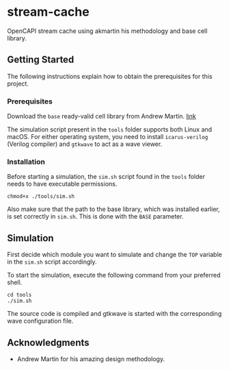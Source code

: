 # stream-cache
OpenCAPI stream cache using akmartin his methodology and base cell library.

## Getting Started
The following instructions explain how to obtain the prerequisites for this project.

### Prerequisites
Download the `base` ready-valid cell library from Andrew Martin.
[link](https://github.ibm.com/akmartin/base)

The simulation script present in the `tools` folder supports both Linux and macOS. For either operating system, you need to install `icarus-verilog` (Verilog compiler) and `gtkwave` to act as a wave viewer.

### Installation
Before starting a simulation, the `sim.sh` script found in the `tools` folder needs to have executable permissions.
```
chmod+x ./tools/sim.sh
```

Also make sure that the path to the base library, which was installed earlier, is set correctly in `sim.sh`. This is done with the `BASE` parameter.

## Simulation
First decide which module you want to simulate and change the `TOP` variable in the `sim.sh` script accordingly.

To start the simulation, execute the following command from your preferred shell.
```
cd tools
./sim.sh
```
The source code is compiled and gtkwave is started with the corresponding wave configuration file.

## Acknowledgments
* Andrew Martin for his amazing design methodology.
